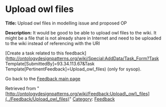 #  Upload owl files


__Title:__ Upload owl files in modelling issue and proposed OP


__Description:__ It would be good to be able to upload owl files to the wiki. It might be a file that is not already share in Internet and need to be uploaded to the wiki instead of referencing with the URI 


  




[Create a task related to this feedback](http://ontologydesignpatterns.org/wiki/Special:AddData/Task_Form?Task Template[SubmittedBy]=93.34.113.67&Task Template[PertinentFeedback]=Upload_owl_files) (only for sysop).


  



Go back to the  [Feedback main page](../Feedback/Main "Feedback:Main")


  






Retrieved from "[http://ontologydesignpatterns.org/wiki/Feedback:Upload\_owl\_files](../Feedback/Upload_owl_files)"
 [Category](http://ontologydesignpatterns.org/wiki/Special:Categories "Special:Categories"): [Feedback](../Category/Feedback "Category:Feedback")